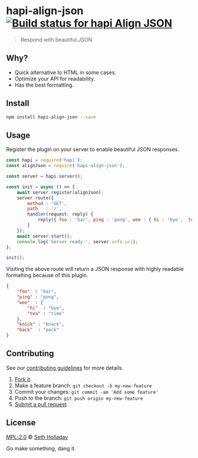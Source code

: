 # hapi-align-json [![Build status for hapi Align JSON](https://img.shields.io/circleci/project/sholladay/hapi-align-json/master.svg "Build Status")](https://circleci.com/gh/sholladay/hapi-align-json "Builds")

> Respond with beautiful JSON

## Why?

 - Quick alternative to HTML in some cases.
 - Optimize your API for readability.
 - Has the best formatting.

## Install

```sh
npm install hapi-align-json --save
```

## Usage

Register the plugin on your server to enable beautiful JSON responses.

```js
const hapi = require('hapi');
const alignJson = require('hapi-align-json');

const server = hapi.server();

const init = async () => {
    await server.register(alignJson);
    server.route({
        method : 'GET',
        path   : '/',
        handler(request, reply) {
            reply({ foo : 'bar', ping : 'pong', wee : { hi : 'bye',  tea : 'time' }, knick : 'knack', back : 'pack' });
        }
    });
    await server.start();
    console.log('Server ready:', server.info.uri);
};

init();
```

Visiting the above route will return a JSON response with highly readable formatting because of this plugin.

```json
{
    "foo"  : "bar",
    "ping" : "pong",
    "wee"  : {
        "hi"  : "bye",
        "tea" : "time"
    },
    "knick" : "knack",
    "back"  : "pack"
}
```

## Contributing

See our [contributing guidelines](https://github.com/sholladay/hapi-align-json/blob/master/CONTRIBUTING.md "Guidelines for participating in this project") for more details.

1. [Fork it](https://github.com/sholladay/hapi-align-json/fork).
2. Make a feature branch: `git checkout -b my-new-feature`
3. Commit your changes: `git commit -am 'Add some feature'`
4. Push to the branch: `git push origin my-new-feature`
5. [Submit a pull request](https://github.com/sholladay/hapi-align-json/compare "Submit code to this project for review").

## License

[MPL-2.0](https://github.com/sholladay/hapi-align-json/blob/master/LICENSE "License for hapi-align-json") © [Seth Holladay](https://seth-holladay.com "Author of hapi-align-json")

Go make something, dang it.
